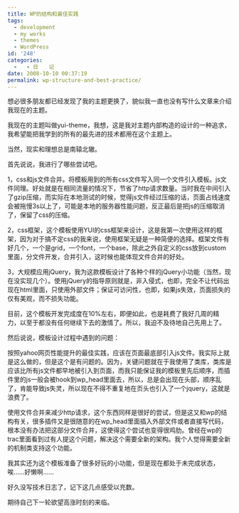 ```yaml
---
title: WP的结构和最佳实践
tags:
  - development
  - my works
  - themes
  - WordPress
id: '248'
categories:
  -   - 日　　记
date: 2008-10-10 00:37:19
permalink: wp-structure-and-best-practice/
---
```


想必很多朋友都已经发现了我的主题更换了，貌似我一直也没有写什么文章来介绍我现在的主题。

我现在的主题叫做yui-theme，我想，这是我对主题内部构造的设计的一种追求，我希望能把我学到的所有的最先进的技术都用在这个主题上。
<!-- more -->
当然，现实和理想总是南辕北辙。

首先说说，我进行了哪些尝试吧。

1，css和js文件合并。将模板用到的所有css文件写入同一个文件引入模板。js文件同理。好处就是在相同流量的情况下，节省了http请求数量。当时我在中间引入了gzip压缩，而实际在本地测试的时候，觉得js文件经过压缩的话，页面占线速度会被拖慢3s以上了，可能是本地的服务器性能问题，反正最后是把js的压缩取消了，保留了css的压缩。

2，css框架，这个模板使用YUI的css框架来设计，这是我第一次使用这样的框架，因为对于搞不定css的我来说，使用框架无疑是一种简便的选择。框架文件有好几个，一个是grid，一个font，一个base，除此之外自定义的css放到custom里面，分文件开发，合并引入，这时候也能体现文件合并的好处。

3，大规模应用jQuery，我为这款模板设计了各种个样的jQuery小功能（当然，现在没实现几个）。使用jQuery的指导原则就是，非入侵式，也即，完全不让代码出现在html里面，只使用外部文件；保证可访问性，也即，如果js失效，页面损失的仅有美观，而不损失功能。

目前，这个模板开发完成度在10%左右，即便如此，也是耗费了我好几周的精力，以至于都没有任何继续下去的激情了。所以，我迫不及待地自己先用上了。

然后说说，模板设计过程中遇到的问题：

按照yahoo网页性能提升的最佳实践，应该在页面最底部引入js文件。我实际上就是这么做的，但是这个是有问题的。因为，关键问题就在于我使用了类库，类库是应该比所有js文件都早地被引入到页面，而我只能保证我的模板里先后顺序，而插件里的js一般会被hook到wp_head里面去，所以，总是会出现在头部，顺序乱了，肯能导致js失灵，所以现在不得不重复地在页头也引入了一个jquery，这就是浪费了。

使用文件合并来减少http请求，这个东西同样是很好的尝试，但是这又和wp的结构有关，很多插件又是很随意的在wp_head里面插入外部文件或者直接写代码，根本没有办法把这部分文件合并，这使得这个尝试也变得很鸡肋。曾经在wp的trac里面看到过有人提这个问题，解决这个需要全新的架构。我个人觉得需要全新的机制类支持这个功能。

我其实还为这个模板准备了很多好玩的小功能，但是现在都处于未完成状态，唉……好懒啊……

好久没写技术日志了，记下这几点感受以充数。

期待自己下一轮欲望高涨时刻的来临。